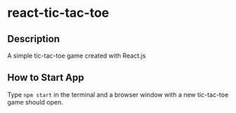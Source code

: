 # react-tic-tac-toe

## Description
A simple tic-tac-toe game created with React.js

## How to Start App
Type `npm start` in the terminal and a browser window with a new tic-tac-toe game should open.